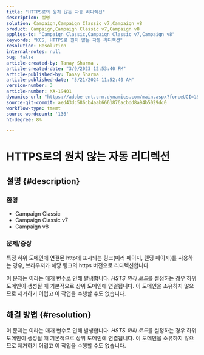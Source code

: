 ```yaml
---
title: "HTTPS로의 원치 않는 자동 리디렉션"
description: 설명
solution: Campaign,Campaign Classic v7,Campaign v8
product: Campaign,Campaign Classic v7,Campaign v8
applies-to: "Campaign Classic,Campaign Classic v7,Campaign v8"
keywords: "KCS, HTTPS로 원치 않는 자동 리디렉션"
resolution: Resolution
internal-notes: null
bug: false
article-created-by: Tanay Sharma .
article-created-date: "3/9/2023 12:53:40 PM"
article-published-by: Tanay Sharma .
article-published-date: "5/21/2024 11:52:40 AM"
version-number: 3
article-number: KA-19401
dynamics-url: "https://adobe-ent.crm.dynamics.com/main.aspx?forceUCI=1&pagetype=entityrecord&etn=knowledgearticle&id=5df1d665-79be-ed11-83ff-6045bd006ce9"
source-git-commit: aed43dc586cb4aab6661876acbdd8a94b5029dc0
workflow-type: tm+mt
source-wordcount: '136'
ht-degree: 8%

---
```


# HTTPS로의 원치 않는 자동 리디렉션

## 설명 {#description}


### 환경

- Campaign Classic
- Campaign Classic v7
- Campaign v8


### 문제/증상

특정 하위 도메인에 연결된 http에 표시되는 링크(미러 페이지, 랜딩 페이지)를 사용하는 경우, 브라우저가 해당 링크의 https 버전으로 리디렉션합니다.

이 문제는 이라는 매개 변수로 인해 발생합니다. *HSTS 미리 로드*&#x200B;를 설정하는 경우 하위 도메인이 생성될 때 기본적으로 상위 도메인에 연결됩니다. 이 도메인을 소유하지 않으므로 제거하기 어렵고 이 작업을 수행할 수도 없습니다.


## 해결 방법 {#resolution}


이 문제는 이라는 매개 변수로 인해 발생합니다. *HSTS 미리 로드*&#x200B;를 설정하는 경우 하위 도메인이 생성될 때 기본적으로 상위 도메인에 연결됩니다. 이 도메인을 소유하지 않으므로 제거하기 어렵고 이 작업을 수행할 수도 없습니다.
